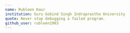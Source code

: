 ```yaml
---
name: Rubleen Kaur
institution: Guru Gobind Singh Indraprastha University
quote: Never stop debugging a failed program.
github_user: rubleen1903
---
```

